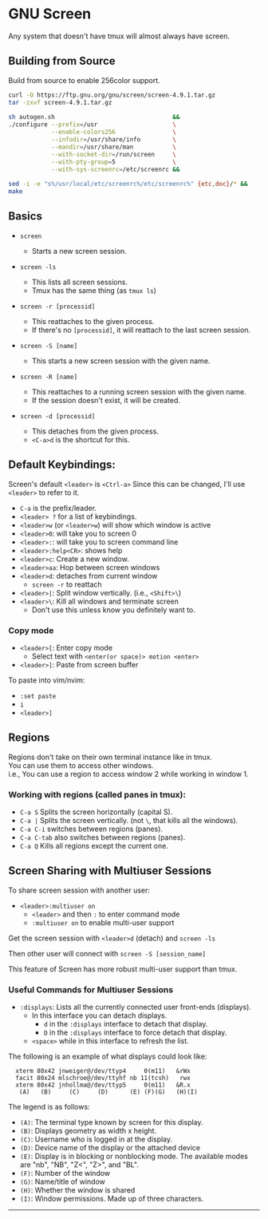 # GNU Screen  
Any system that doesn't have tmux will almost always have screen.  


## Building from Source
Build from source to enable 256color support.  
```bash
curl -O https://ftp.gnu.org/gnu/screen/screen-4.9.1.tar.gz
tar -zxvf screen-4.9.1.tar.gz
 
sh autogen.sh                                 &&
./configure --prefix=/usr                     \
            --enable-colors256                \
            --infodir=/usr/share/info         \
            --mandir=/usr/share/man           \
            --with-socket-dir=/run/screen     \
            --with-pty-group=5                \
            --with-sys-screenrc=/etc/screenrc &&
 
sed -i -e "s%/usr/local/etc/screenrc%/etc/screenrc%" {etc,doc}/* &&
make
```


## Basics  

* `screen`
    * Starts a new screen session.  
 
* `screen -ls`
    * This lists all screen sessions. 
    * Tmux has the same thing (as `tmux ls`)  
 
* `screen -r [processid]`
    * This reattaches to the given process.  
    * If there's no `[processid]`, it will reattach to the last screen session.  

* `screen -S [name]`
    * This starts a new screen session with the given name.  
 
* `screen -R [name]`
    * This reattaches to a running screen session with the given name.  
    * If the session doesn't exist, it will be created.  
 
* `screen -d [processid]`
    * This detaches from the given process.  
    * `<C-a>d` is the shortcut for this.  


## Default Keybindings:  

Screen's default `<leader>` is `<Ctrl-a>`
Since this can be changed, I'll use `<leader>` to refer to it.  

* `C-a` is the prefix/leader.  
* `<leader> ?` for a list of keybindings.  
* `<leader>w` (or `<leader>w`) will show which window is active  
* `<leader>0`: will take you to screen 0  
* `<leader>:`: will take you to screen command line  
* `<leader>:help<CR>`: shows help  
* `<leader>c`: Create a new window.  
* `<leader>aa`: Hop between screen windows  
* `<leader>d`: detaches from current window  
    * `screen -r` to reattach  
* `<leader>|`: Split window vertically. (i.e., `<Shift>\`) 
* `<leader>\`: Kill all windows and terminate screen  
    * Don't use this unless know you definitely want to.  


### Copy mode  

* `<leader>[`: Enter copy mode  
    * Select text with `<enter(or space)> motion <enter>`
* `<leader>]`: Paste from screen buffer  

To paste into vim/nvim:  

* `:set paste`
* `i`
* `<leader>]`


## Regions  
Regions don't take on their own terminal instance like in tmux.  
You can use them to access other windows.  
i.e., You can use a region to access window 2 while working in window 1.  


### Working with regions (called panes in tmux):  

* `C-a S` Splits the screen horizontally (capital S). 
* `C-a |` Splits the screen vertically. (not `\`, that kills all the windows).  
* `C-a C-i` switches between regions (panes).  
* `C-a C-tab` also switches between regions (panes).  
* `C-a Q` Kills all regions except the current one. 



## Screen Sharing with Multiuser Sessions  

To share screen session with another user:  

* `<leader>:multiuser on`
    * `<leader>` and then `:` to enter command mode  
    * `:multiuser on` to enable multi-user support  

Get the screen session with `<leader>d` (detach) and `screen -ls`

Then other user will connect with `screen -S [session_name]`
 
This feature of Screen has more robust multi-user support than tmux.  

### Useful Commands for Multiuser Sessions  

* `:displays`: Lists all the currently connected user front-ends (displays).  
    * In this interface you can detach displays.  
        * `d` in the `:displays` interface to detach that display.  
        * `D` in the `:displays` interface to force detach that display.  
    * `<space>` while in this interface to refresh the list.  


The following is an example of what displays could look like:  
```plaintext  
  xterm 80x42 jnweiger@/dev/ttyp4     0(m11)   &rWx  
  facit 80x24 mlschroe@/dev/ttyhf nb 11(tcsh)   rwx  
  xterm 80x42 jnhollma@/dev/ttyp5     0(m11)   &R.x  
   (A)   (B)     (C)     (D)      (E) (F)(G)   (H)(I)  
```
The legend is as follows:  

* `(A)`: The terminal type known by screen for this display.  
* `(B)`: Displays geometry as width x height.  
* `(C)`: Username who is logged in at the display.  
* `(D)`: Device name of the display or the attached device  
* `(E)`:  Display  is  in blocking or nonblocking mode.  The available modes are "nb", "NB", "Z<", "Z>", and "BL".  
* `(F)`: Number of the window  
* `(G)`: Name/title of window  
* `(H)`: Whether the window is shared  
* `(I)`: Window permissions. Made up of three characters.  


---  

